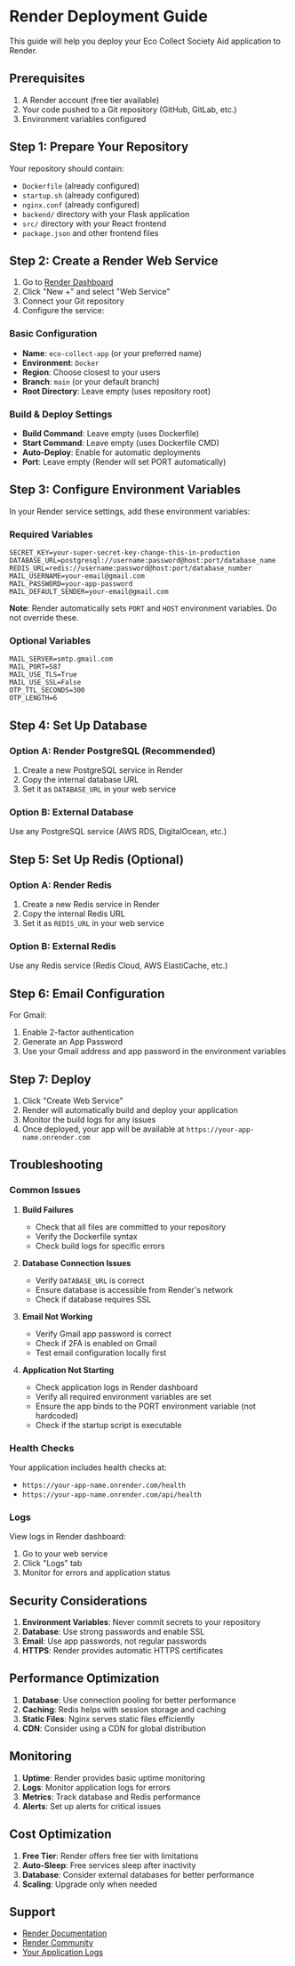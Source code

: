 # Render Deployment Guide

This guide will help you deploy your Eco Collect Society Aid application to Render.

## Prerequisites

1. A Render account (free tier available)
2. Your code pushed to a Git repository (GitHub, GitLab, etc.)
3. Environment variables configured

## Step 1: Prepare Your Repository

Your repository should contain:
- `Dockerfile` (already configured)
- `startup.sh` (already configured)
- `nginx.conf` (already configured)
- `backend/` directory with your Flask application
- `src/` directory with your React frontend
- `package.json` and other frontend files

## Step 2: Create a Render Web Service

1. Go to [Render Dashboard](https://dashboard.render.com/)
2. Click "New +" and select "Web Service"
3. Connect your Git repository
4. Configure the service:

### Basic Configuration
- **Name**: `eco-collect-app` (or your preferred name)
- **Environment**: `Docker`
- **Region**: Choose closest to your users
- **Branch**: `main` (or your default branch)
- **Root Directory**: Leave empty (uses repository root)

### Build & Deploy Settings
- **Build Command**: Leave empty (uses Dockerfile)
- **Start Command**: Leave empty (uses Dockerfile CMD)
- **Auto-Deploy**: Enable for automatic deployments
- **Port**: Leave empty (Render will set PORT automatically)

## Step 3: Configure Environment Variables

In your Render service settings, add these environment variables:

### Required Variables
```
SECRET_KEY=your-super-secret-key-change-this-in-production
DATABASE_URL=postgresql://username:password@host:port/database_name
REDIS_URL=redis://username:password@host:port/database_number
MAIL_USERNAME=your-email@gmail.com
MAIL_PASSWORD=your-app-password
MAIL_DEFAULT_SENDER=your-email@gmail.com
```

**Note**: Render automatically sets `PORT` and `HOST` environment variables. Do not override these.

### Optional Variables
```
MAIL_SERVER=smtp.gmail.com
MAIL_PORT=587
MAIL_USE_TLS=True
MAIL_USE_SSL=False
OTP_TTL_SECONDS=300
OTP_LENGTH=6
```

## Step 4: Set Up Database

### Option A: Render PostgreSQL (Recommended)
1. Create a new PostgreSQL service in Render
2. Copy the internal database URL
3. Set it as `DATABASE_URL` in your web service

### Option B: External Database
Use any PostgreSQL service (AWS RDS, DigitalOcean, etc.)

## Step 5: Set Up Redis (Optional)

### Option A: Render Redis
1. Create a new Redis service in Render
2. Copy the internal Redis URL
3. Set it as `REDIS_URL` in your web service

### Option B: External Redis
Use any Redis service (Redis Cloud, AWS ElastiCache, etc.)

## Step 6: Email Configuration

For Gmail:
1. Enable 2-factor authentication
2. Generate an App Password
3. Use your Gmail address and app password in the environment variables

## Step 7: Deploy

1. Click "Create Web Service"
2. Render will automatically build and deploy your application
3. Monitor the build logs for any issues
4. Once deployed, your app will be available at `https://your-app-name.onrender.com`

## Troubleshooting

### Common Issues

1. **Build Failures**
   - Check that all files are committed to your repository
   - Verify the Dockerfile syntax
   - Check build logs for specific errors

2. **Database Connection Issues**
   - Verify `DATABASE_URL` is correct
   - Ensure database is accessible from Render's network
   - Check if database requires SSL

3. **Email Not Working**
   - Verify Gmail app password is correct
   - Check if 2FA is enabled on Gmail
   - Test email configuration locally first

4. **Application Not Starting**
   - Check application logs in Render dashboard
   - Verify all required environment variables are set
   - Ensure the app binds to the PORT environment variable (not hardcoded)
   - Check if the startup script is executable

### Health Checks

Your application includes health checks at:
- `https://your-app-name.onrender.com/health`
- `https://your-app-name.onrender.com/api/health`

### Logs

View logs in Render dashboard:
1. Go to your web service
2. Click "Logs" tab
3. Monitor for errors and application status

## Security Considerations

1. **Environment Variables**: Never commit secrets to your repository
2. **Database**: Use strong passwords and enable SSL
3. **Email**: Use app passwords, not regular passwords
4. **HTTPS**: Render provides automatic HTTPS certificates

## Performance Optimization

1. **Database**: Use connection pooling for better performance
2. **Caching**: Redis helps with session storage and caching
3. **Static Files**: Nginx serves static files efficiently
4. **CDN**: Consider using a CDN for global distribution

## Monitoring

1. **Uptime**: Render provides basic uptime monitoring
2. **Logs**: Monitor application logs for errors
3. **Metrics**: Track database and Redis performance
4. **Alerts**: Set up alerts for critical issues

## Cost Optimization

1. **Free Tier**: Render offers free tier with limitations
2. **Auto-Sleep**: Free services sleep after inactivity
3. **Database**: Consider external databases for better performance
4. **Scaling**: Upgrade only when needed

## Support

- [Render Documentation](https://render.com/docs)
- [Render Community](https://community.render.com/)
- [Your Application Logs](https://dashboard.render.com/web/your-service/logs) 